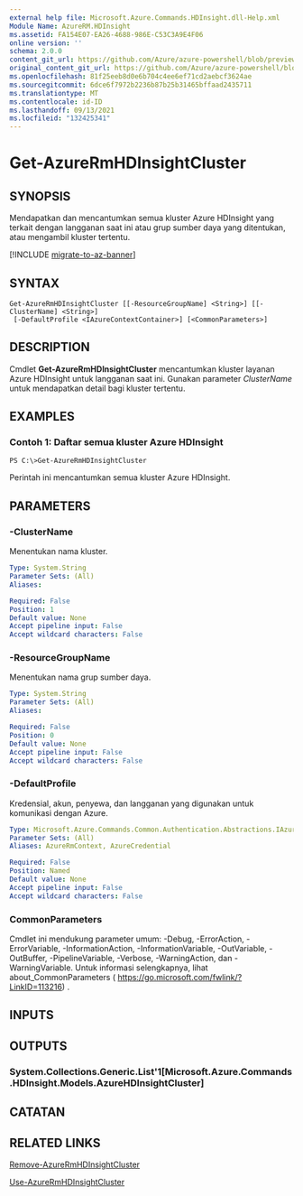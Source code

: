 ```yaml
---
external help file: Microsoft.Azure.Commands.HDInsight.dll-Help.xml
Module Name: AzureRM.HDInsight
ms.assetid: FA154E07-EA26-4688-986E-C53C3A9E4F06
online version: ''
schema: 2.0.0
content_git_url: https://github.com/Azure/azure-powershell/blob/preview/src/ResourceManager/HDInsight/Commands.HDInsight/help/Get-AzureRmHDInsightCluster.md
original_content_git_url: https://github.com/Azure/azure-powershell/blob/preview/src/ResourceManager/HDInsight/Commands.HDInsight/help/Get-AzureRmHDInsightCluster.md
ms.openlocfilehash: 81f25eeb8d0e6b704c4ee6ef71cd2aebcf3624ae
ms.sourcegitcommit: 6dce6f7972b2236b87b25b31465bffaad2435711
ms.translationtype: MT
ms.contentlocale: id-ID
ms.lasthandoff: 09/13/2021
ms.locfileid: "132425341"
---
```

# Get-AzureRmHDInsightCluster

## SYNOPSIS
Mendapatkan dan mencantumkan semua kluster Azure HDInsight yang terkait dengan langganan saat ini atau grup sumber daya yang ditentukan, atau mengambil kluster tertentu.

[!INCLUDE [migrate-to-az-banner](../../includes/migrate-to-az-banner.md)]

## SYNTAX

```
Get-AzureRmHDInsightCluster [[-ResourceGroupName] <String>] [[-ClusterName] <String>]
 [-DefaultProfile <IAzureContextContainer>] [<CommonParameters>]
```

## DESCRIPTION
Cmdlet **Get-AzureRmHDInsightCluster** mencantumkan kluster layanan Azure HDInsight untuk langganan saat ini.
Gunakan parameter *ClusterName* untuk mendapatkan detail bagi kluster tertentu.

## EXAMPLES

### Contoh 1: Daftar semua kluster Azure HDInsight
```
PS C:\>Get-AzureRmHDInsightCluster
```

Perintah ini mencantumkan semua kluster Azure HDInsight.

## PARAMETERS

### -ClusterName
Menentukan nama kluster.

```yaml
Type: System.String
Parameter Sets: (All)
Aliases: 

Required: False
Position: 1
Default value: None
Accept pipeline input: False
Accept wildcard characters: False
```

### -ResourceGroupName
Menentukan nama grup sumber daya.

```yaml
Type: System.String
Parameter Sets: (All)
Aliases: 

Required: False
Position: 0
Default value: None
Accept pipeline input: False
Accept wildcard characters: False
```

### -DefaultProfile
Kredensial, akun, penyewa, dan langganan yang digunakan untuk komunikasi dengan Azure.

```yaml
Type: Microsoft.Azure.Commands.Common.Authentication.Abstractions.IAzureContextContainer
Parameter Sets: (All)
Aliases: AzureRmContext, AzureCredential

Required: False
Position: Named
Default value: None
Accept pipeline input: False
Accept wildcard characters: False
```

### CommonParameters
Cmdlet ini mendukung parameter umum: -Debug, -ErrorAction, -ErrorVariable, -InformationAction, -InformationVariable, -OutVariable, -OutBuffer, -PipelineVariable, -Verbose, -WarningAction, dan -WarningVariable. Untuk informasi selengkapnya, lihat about_CommonParameters ( https://go.microsoft.com/fwlink/?LinkID=113216) .

## INPUTS

## OUTPUTS

### System.Collections.Generic.List'1[Microsoft.Azure.Commands.HDInsight.Models.AzureHDInsightCluster]

## CATATAN

## RELATED LINKS

[Remove-AzureRmHDInsightCluster](./Remove-AzureRmHDInsightCluster.md)

[Use-AzureRmHDInsightCluster](./Use-AzureRmHDInsightCluster.md)


